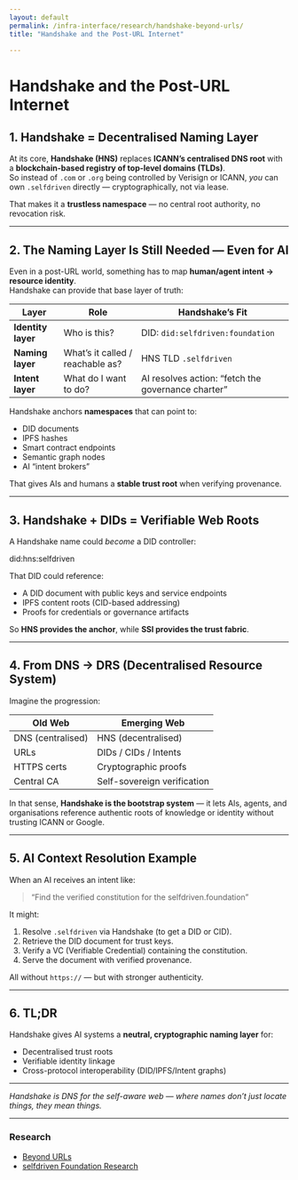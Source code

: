 ```yaml
---
layout: default
permalink: /infra-interface/research/handshake-beyond-urls/
title: "Handshake and the Post-URL Internet"

---
```


# Handshake and the Post-URL Internet

## 1. Handshake = Decentralised Naming Layer

At its core, **Handshake (HNS)** replaces **ICANN’s centralised DNS root** with a **blockchain-based registry of top-level domains (TLDs)**.  
So instead of `.com` or `.org` being controlled by Verisign or ICANN, *you* can own `.selfdriven` directly — cryptographically, not via lease.

That makes it a **trustless namespace** — no central root authority, no revocation risk.

---

## 2. The Naming Layer Is Still Needed — Even for AI

Even in a post-URL world, something has to map **human/agent intent → resource identity**.  
Handshake can provide that base layer of truth:

| Layer | Role | Handshake’s Fit |
|-------|------|-----------------|
| **Identity layer** | Who is this? | DID: `did:selfdriven:foundation` |
| **Naming layer** | What’s it called / reachable as? | HNS TLD `.selfdriven` |
| **Intent layer** | What do I want to do? | AI resolves action: “fetch the governance charter” |

Handshake anchors **namespaces** that can point to:
- DID documents  
- IPFS hashes  
- Smart contract endpoints  
- Semantic graph nodes  
- AI “intent brokers”

That gives AIs and humans a **stable trust root** when verifying provenance.

---

## 3. Handshake + DIDs = Verifiable Web Roots

A Handshake name could *become* a DID controller:

did:hns:selfdriven

That DID could reference:
- A DID document with public keys and service endpoints  
- IPFS content roots (CID-based addressing)  
- Proofs for credentials or governance artifacts  

So **HNS provides the anchor**, while **SSI provides the trust fabric**.

---

## 4. From DNS → DRS (Decentralised Resource System)

Imagine the progression:

| Old Web | Emerging Web |
|----------|---------------|
| DNS (centralised) | HNS (decentralised) |
| URLs | DIDs / CIDs / Intents |
| HTTPS certs | Cryptographic proofs |
| Central CA | Self-sovereign verification |

In that sense, **Handshake is the bootstrap system** — it lets AIs, agents, and organisations reference authentic roots of knowledge or identity without trusting ICANN or Google.

---

## 5. AI Context Resolution Example

When an AI receives an intent like:

> “Find the verified constitution for the selfdriven.foundation”

It might:
1. Resolve `.selfdriven` via Handshake (to get a DID or CID).  
2. Retrieve the DID document for trust keys.  
3. Verify a VC (Verifiable Credential) containing the constitution.  
4. Serve the document with verified provenance.

All without `https://` — but with stronger authenticity.

---

## 6. TL;DR

Handshake gives AI systems a **neutral, cryptographic naming layer** for:
- Decentralised trust roots  
- Verifiable identity linkage  
- Cross-protocol interoperability (DID/IPFS/Intent graphs)

---

*Handshake is DNS for the self-aware web — where names don’t just locate things, they mean things.*

---

### Research

- [Beyond URLs](/infra-interface/research/beyond-urls/)
- [selfdriven Foundation Research](https://research.selfdriven.foundation)